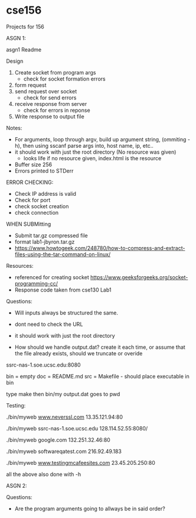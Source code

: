 # cse156
Projects for 156

ASGN 1:

asgn1 Readme

Design
1. Create socket from program args
    - check for socket formation errors
2. form request
3. send request over socket
    - check for send errors
4. receive response from server
    - check for errors in reponse
5. Write response to output file
 

Notes:
- For arguments, loop through argv, build up argument string, (ommiting -h), then using sscanf parse args into, host name, ip, etc..
- it should work with just the root directory (No resource was given)
    - looks life if no resource given, index.html is the resource
- Buffer size 256
- Errors printed to STDerr

ERROR CHECKING:
- Check IP address is valid
- Check for port
- check socket creation
- check connection 

WHEN SUBMitting
- Submit tar.gz compressed file
- format lab1-jbyron.tar.gz
- https://www.howtogeek.com/248780/how-to-compress-and-extract-files-using-the-tar-command-on-linux/

Resources:
- referenced for creating socket https://www.geeksforgeeks.org/socket-programming-cc/
- Response code taken from cse130 Lab1 


Questions: 
- Will inputs always be structured the same.
- dont need to check the URL

- it should work with just the root directory

- How should we handle output.dat? create it each time, or assume that the file already exists, should we truncate or overide


ssrc-nas-1.soe.ucsc.edu:8080

bin = empty
doc = README.md 
src = 
Makefile - should place executable in bin

type make
then bin/my
output.dat goes to pwd


Testing:

./bin/myweb www.neverssl.com 13.35.121.94:80

./bin/myweb ssrc-nas-1.soe.ucsc.edu 128.114.52.55:8080/

./bin/myweb google.com 132.251.32.46:80

./bin/myweb softwareqatest.com 216.92.49.183

./bin/myweb www.testingmcafeesites.com 23.45.205.250:80

all the above also done with -h 


ASGN 2:

Questions:
- Are the program arguments going to allways be in said order?


